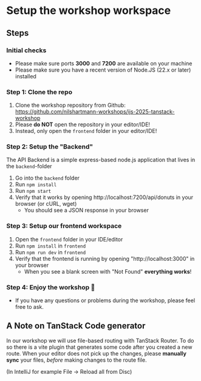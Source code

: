 # Setup the workshop workspace

## Steps

### Initial checks

- Please make sure ports **3000** and **7200** are available on your machine
- Please make sure you have a recent version of Node.JS (22.x or later) installed

### Step 1: Clone the repo
1. Clone the workshop repository from Github: https://github.com/nilshartmann-workshops/ijs-2025-tanstack-workshop
2. Please **do NOT** open the repository in your editor/IDE!
3. Instead, only open the `frontend` folder in your editor/IDE!

### Step 2: Setup the "Backend"

The API Backend is a simple express-based node.js application that lives in the `backend`-folder

1. Go into the `backend` folder
2. Run `npm install`
3. Run `npm start`
4. Verify that it works by opening http://localhost:7200/api/donuts in your browser (or cURL, wget)
    - You should see a JSON response in your browser

### Step 3: Setup our frontend workspace

1. Open the `frontend` folder in your IDE/editor
2. Run `npm install` in `frontend`
3. Run `npm run dev` in `frontend`
4. Verify that the frontend is running by opening "http://localhost:3000" in your browser
    - When you see a blank screen with "Not Found" **everything works**!

### Step 4: Enjoy the workshop 🍩

- If you have any questions or problems during the workshop, please feel free to ask.

## A Note on TanStack Code generator

In our workshop we will use file-based routing with TanStack Router. To do so there is a vite plugin that generates some code after you created a new route.
When your editor does not pick up the changes, please **manually sync** your files, _before_ making changes to the route file.

(In IntelliJ for example File -> Reload all from Disc)
